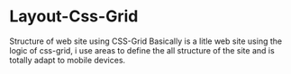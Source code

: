 # Layout-Css-Grid
Structure of web site using CSS-Grid
Basically is a litle web site using the logic of css-grid, i use areas to define the all structure of the site and is totally adapt to mobile devices.
